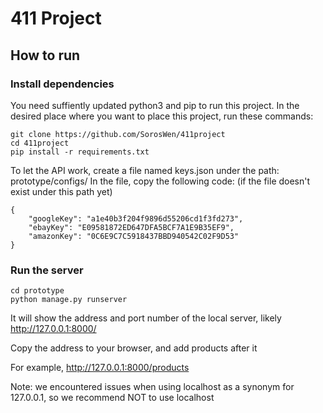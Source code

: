 # 411 Project

## How to run
### Install dependencies
You need suffiently updated python3 and pip to run this project.
In the desired place where you want to place this project, run these commands:
```
git clone https://github.com/SorosWen/411project
cd 411project
pip install -r requirements.txt
```

To let the API work, 
create a file named keys.json 
under the path: prototype/configs/
In the file, copy the following code: (if the file doesn't exist under this path yet)
```
{
    "googleKey": "a1e40b3f204f9896d55206cd1f3fd273",
    "ebayKey": "E09581872ED647DFA5BCF7A1E9B35EF9",
    "amazonKey": "0C6E9C7C5918437BBD940542C02F9D53"
}
```


### Run the server
```
cd prototype
python manage.py runserver
```

It will show the address and port number of the local server, likely http://127.0.0.1:8000/

Copy the address to your browser, and add products after it

For example, http://127.0.0.1:8000/products

Note: we encountered issues when using localhost as a synonym for 127.0.0.1, so we recommend
NOT to use localhost
